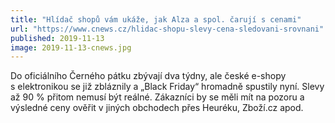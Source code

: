 ```yaml
---
title: "Hlídač shopů vám ukáže, jak Alza a spol. čarují s cenami"
url: "https://www.cnews.cz/hlidac-shopu-slevy-cena-sledovani-srovnani"
published: 2019-11-13
image: 2019-11-13-cnews.jpg
---
```


Do oficiálního Černého pátku zbývají dva týdny, ale české e-shopy s&nbsp;elektronikou se již zbláznily a „Black Friday“ hromadně spustily nyní. Slevy až 90&nbsp;% přitom nemusí být reálné. Zákazníci by se měli mít na pozoru a výsledné ceny ověřit v&nbsp;jiných obchodech přes Heuréku, Zboží.cz apod.
